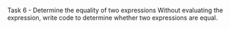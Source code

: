 Task 6 - Determine the equality of two expressions
Without evaluating the expression, write code to determine whether two expressions are equal.

